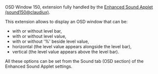 OSD Window 150, extension fully handled by the [Enhanced Sound Applet (sound150@claudiux)](https://cinnamon-spices.linuxmint.com/applets/view/306).

This extension allows to display an OSD window that can be:

  * with or without level bar,
  * with or without level value,
  * with or without '%' beside level value,
  * horizontal (the level value appears alongside the level bar),
  * vertical (the level value appears above the level bar).

All these options can be set from the Sound tab (OSD section) of the Enhanced Sound Applet settings.